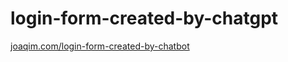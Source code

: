 # login-form-created-by-chatgpt

[joaqim.com/login-form-created-by-chatbot](https://www.joaqim.com/login-form-created-by-chatgpt)
